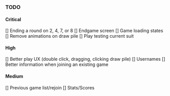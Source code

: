 ### TODO

#### Critical

[] Ending a round on 2, 4, 7, or 8
[] Endgame screen
[] Game loading states
[] Remove animations on draw pile
[] Play testing current suit

#### High

[] Better play UX (double click, dragging, clicking draw pile)
[] Usernames
[] Better information when joining an existing game

#### Medium

[] Previous game list/rejoin
[] Stats/Scores
